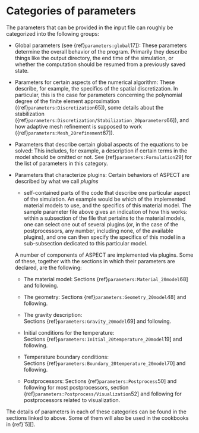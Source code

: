 # Categories of parameters

The parameters that can be provided in the input file can roughly be
categorized into the following groups:

-   Global parameters (see {ref}`parameters:global`17]): These
    parameters determine the overall behavior of the program. Primarily they
    describe things like the output directory, the end time of the simulation,
    or whether the computation should be resumed from a previously saved
    state.

-   Parameters for certain aspects of the numerical algorithm: These describe,
    for example, the specifics of the spatial discretization. In particular,
    this is the case for parameters concerning the polynomial degree of the
    finite element approximation
    ({ref}`parameters:Discretization`65]), some details about the
    stabilization
    ({ref}`parameters:Discretization/Stabilization_20parameters`66]),
    and how adaptive mesh refinement is supposed to work
    ({ref}`parameters:Mesh_20refinement`67]).

-   Parameters that describe certain global aspects of the equations to be
    solved: This includes, for example, a description if certain terms in the
    model should be omitted or not. See
    {ref}`parameters:Formulation`29] for the list of parameters
    in this category.

-   Parameters that characterize plugins: Certain behaviors of
    ASPECT are described by what we call *plugins*
    - self-contained parts of the code that describe one particular
    aspect of the simulation. An example would be which of the implemented
    material models to use, and the specifics of this material model. The
    sample parameter file above gives an indication of how this works: within
    a subsection of the file that pertains to the material models, one can
    select one out of several plugins (or, in the case of the postprocessors,
    any number, including none, of the available plugins), and one can then
    specify the specifics of this model in a sub-subsection dedicated to this
    particular model.

    A number of components of ASPECT are
    implemented via plugins. Some of these, together with the sections in
    which their parameters are declared, are the following:

    -   The material model:
        Sections&nbsp;{ref}`parameters:Material_20model`68] and following.

    -   The geometry: Sections&nbsp;{ref}`parameters:Geometry_20model`48] and
        following.

    -   The gravity description:
        Sections&nbsp;{ref}`parameters:Gravity_20model`69] and following.

    -   Initial conditions for the temperature:
        Sections&nbsp;{ref}`parameters:Initial_20temperature_20model`19] and
        following.

    -   Temperature boundary conditions:
        Sections&nbsp;{ref}`parameters:Boundary_20temperature_20model`70] and
        following.

    -   Postprocessors: Sections&nbsp;{ref}`parameters:Postprocess`50] and
        following for most postprocessors, section
        {ref}`parameters:Postprocess/Visualization`52] and following for
        postprocessors related to visualization.

The details of parameters in each of these categories can be found in the
sections linked to above. Some of them will also be used in the cookbooks in
{ref}`5][].
